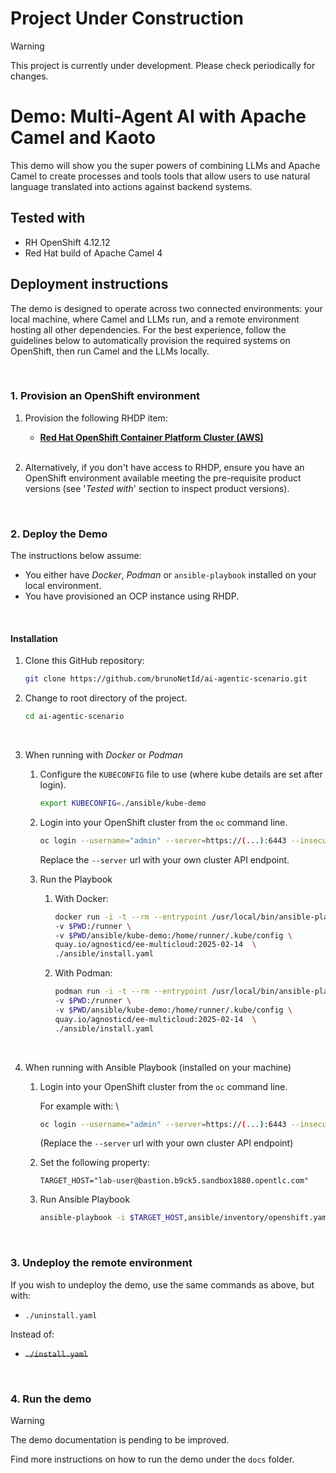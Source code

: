 # **Project Under Construction**

> [!WARNING]  
> This project is currently under development. Please check periodically for changes.



# Demo: Multi-Agent AI with Apache Camel and Kaoto

This demo will show you the super powers of combining LLMs and Apache Camel to create processes and tools tools that allow users to use natural language translated into actions against backend systems.

## Tested with

* RH OpenShift 4.12.12
* Red Hat build of Apache Camel 4


## Deployment instructions

The demo is designed to operate across two connected environments: your local machine, where Camel and LLMs run, and a remote environment hosting all other dependencies. For the best experience, follow the guidelines below to automatically provision the required systems on OpenShift, then run Camel and the LLMs locally.

<br/>

### 1. Provision an OpenShift environment

1. Provision the following RHDP item:
    * [**Red Hat OpenShift Container Platform Cluster (AWS)**](https://demo.redhat.com/catalog?item=babylon-catalog-prod/sandboxes-gpte.ocp-wksp.prod&utm_source=webapp&utm_medium=share-link)

   <br/>

1. Alternatively, if you don't have access to RHDP, ensure you have an OpenShift environment available meeting the pre-requisite product versions (see '_Tested with_' section to inspect product versions).

<br/>

### 2. Deploy the Demo

The instructions below assume:
* You either have _Docker_, _Podman_ or `ansible-playbook` installed on your local environment.
* You have provisioned an OCP instance using RHDP.

<br/>


#### Installation

1. Clone this GitHub repository:

    ```sh
    git clone https://github.com/brunoNetId/ai-agentic-scenario.git
    ```

1. Change to root directory of the project.

    ```sh
    cd ai-agentic-scenario
    ```

    <br/>

1. When running with _Docker_ or _Podman_
    
    1. Configure the `KUBECONFIG` file to use (where kube details are set after login).

        ```sh
        export KUBECONFIG=./ansible/kube-demo
        ```

    1. Login into your OpenShift cluster from the `oc` command line.

        ```sh
        oc login --username="admin" --server=https://(...):6443 --insecure-skip-tls-verify=true
        ```

        Replace the `--server` url with your own cluster API endpoint.

    1. Run the Playbook

        1. With Docker:
        
            ```sh
            docker run -i -t --rm --entrypoint /usr/local/bin/ansible-playbook \
            -v $PWD:/runner \
            -v $PWD/ansible/kube-demo:/home/runner/.kube/config \
            quay.io/agnosticd/ee-multicloud:2025-02-14  \
            ./ansible/install.yaml
            ```
        
        1. With Podman:
        
            ```sh
            podman run -i -t --rm --entrypoint /usr/local/bin/ansible-playbook \
            -v $PWD:/runner \
            -v $PWD/ansible/kube-demo:/home/runner/.kube/config \
            quay.io/agnosticd/ee-multicloud:2025-02-14  \
            ./ansible/install.yaml

            ```
    <br/>

1. When running with Ansible Playbook (installed on your machine)

    1. Login into your OpenShift cluster from the `oc` command line.

        For example with: \
        ```sh
        oc login --username="admin" --server=https://(...):6443 --insecure-skip-tls-verify=true
        ```
        (Replace the `--server` url with your own cluster API endpoint)

    1. Set the following property:
        ```
        TARGET_HOST="lab-user@bastion.b9ck5.sandbox1880.opentlc.com"
        ```
    2. Run Ansible Playbook
        ```sh
        ansible-playbook -i $TARGET_HOST,ansible/inventory/openshift.yaml ./ansible/install.yaml
        ```

<br/>

### 3. Undeploy the remote environment

If you wish to undeploy the demo, use the same commands as above, but with:
 - `./uninstall.yaml`

Instead of:
 - ~~`./install.yaml`~~


<br/>

### 4. Run the demo

> [!WARNING]  
> The demo documentation is pending to be improved.

Find more instructions on how to run the demo under the `docs` folder.